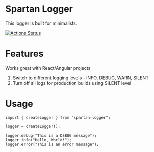 # Spartan Logger
This logger is built for minimalists.

[![Actions Status](https://github.com/anirudh-janga/minimalist-logger/workflows/CI/badge.svg)](https://github.com/anirudh-janga/minimalist-logger/actions)

# Features
Works great with React/Angular projects

1. Switch to different logging levels - INFO, DEBUG, WARN, SILENT
2. Turn off all logs for production builds using SILENT level

# Usage

```
import { createLogger } from "spartan-logger";

logger = createLogger();

logger.debug("This is a DEBUG message");
logger.info("Hello, World!");
logger.error("This is an error message");
```

